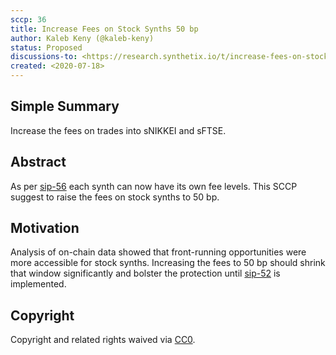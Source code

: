 ```yaml
---
sccp: 36
title: Increase Fees on Stock Synths 50 bp
author: Kaleb Keny (@kaleb-keny)
status: Proposed
discussions-to: <https://research.synthetix.io/t/increase-fees-on-stock-synths-50-bp/103>
created: <2020-07-18>
---
```


## Simple Summary
Increase the fees on trades into sNIKKEI and sFTSE.

## Abstract
<!--A short (~200 word) description of the variable change proposed.-->
As per [sip-56](https://github.com/Synthetixio/SIPs/blob/master/SIPS/sip-56.md) each synth can now have its own fee levels. This SCCP suggest to raise the fees on stock synths to 50 bp.

## Motivation
Analysis of on-chain data showed that front-running opportunities were more accessible for stock synths. Increasing the fees to 50 bp should shrink that window significantly and bolster the protection until [sip-52](https://sips.synthetix.io/sips/sip-52) is implemented.

## Copyright
Copyright and related rights waived via [CC0](https://creativecommons.org/publicdomain/zero/1.0/).
